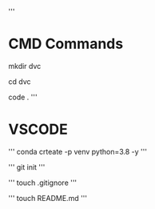 '''
# CMD Commands
mkdir dvc

cd dvc

code .
'''

# VSCODE
'''
conda crteate -p venv python=3.8 -y
'''

'''
git init
'''

'''
touch .gitignore
'''


'''
touch README.md
'''